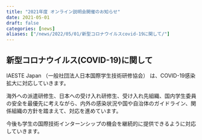 ```yaml
---
title: "2021年度 オンライン説明会開催のお知らせ"
date: 2021-05-01
draft: false
categories: [news]
aliases: ["/news/2022/05/01/新型コロナウイルスcovid-19に関して/"]
---
```

## 新型コロナウイルス(COVID-19)に関して

IAESTE Japan （一般社団法人日本国際学生技術研修協会） は、COVID-19感染拡大に対応していきます。

海外への派遣研修生、日本への受け入れ研修生、受け入れ先組織、国内学生委員の安全を最優先に考えながら、内外の感染状況や国や自治体のガイドライン、関係組織の方針を踏まえて、対応を進めています。

今後も学生の国際技術インターンシップの機会を継続的に提供できるように対応していきます。
